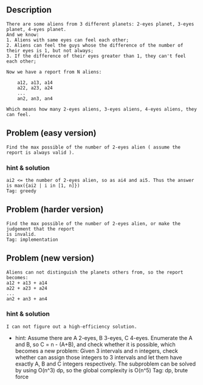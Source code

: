 ## Description
    There are some aliens from 3 different planets: 2-eyes planet, 3-eyes planet, 4-eyes planet.
    And we know:
    1. Aliens with same eyes can feel each other;
    2. Aliens can feel the guys whose the difference of the number of their eyes is 1, but not always;
    3. If the difference of their eyes greater than 1, they can't feel each other;

    Now we have a report from N aliens:

        a12, a13, a14
        a22, a23, a24
        ...
        an2, an3, an4

    Which means how many 2-eyes aliens, 3-eyes aliens, 4-eyes aliens, they can feel.

## Problem (easy version)
    Find the max possible of the number of 2-eyes alien ( assume the report is always valid ).

### hint & solution
    ai2 <= the number of 2-eyes alien, so as ai4 and ai5. Thus the answer is max({ai2 | i in [1, n]})
    Tag: greedy

## Problem (harder version)
    Find the max possible of the number of 2-eyes alien, or make the judgement that the report
    is invalid.
    Tag: implementation

## Problem (new version)
    Aliens can not distinguish the planets others from, so the report becomes:
    a12 + a13 + a14
    a22 + a23 + a24
    ...
    an2 + an3 + an4

### hint & solution
    I can not figure out a high-efficiency solution.

- hint:
    Assume there are A 2-eyes, B 3-eyes, C 4-eyes. Enumerate the A and B, so C = n - (A+B), and check
    whether it is possible, which becomes a new problem:
        Given 3 intervals and n integers, check whether can assign those integers to 3 intervals
        and let them have exactly A, B and C integers respectively.
    The subproblem can be solved by using O(n^3) dp, so the global complexity is O(n^5)
    Tag: dp, brute force
